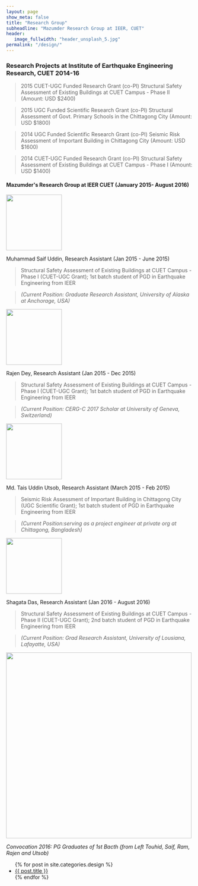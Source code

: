 ```yaml
---
layout: page
show_meta: false
title: "Research Group"
subheadline: "Mazumder Research Group at IEER, CUET"
header:
   image_fullwidth: "header_unsplash_5.jpg"
permalink: "/design/"
---
```


### Research Projects at Institute of Earthquake Engineering Research, CUET 2014-16

> 2015 CUET-UGC Funded Research Grant (co-PI)
> Structural Safety Assessment of Existing Buildings at CUET Campus - Phase II (Amount: USD $2400)

> 2015 UGC Funded Scientific Research Grant (co-PI)
> Structural Assessment of Govt. Primary Schools in the Chittagong City (Amount: USD $1800)

> 2014 UGC Funded Scientific Research Grant (co-PI)
> Seismic Risk Assessment of Important Building in Chittagong City (Amount: USD $1600)

> 2014 CUET-UGC Funded Research Grant (co-PI)
> Structural Safety Assessment of Existing Buildings at CUET Campus - Phase I (Amount: USD $1400)

#### Mazumder's Research Group at IEER CUET (January 2015- August 2016)

<img src="../img/saif.png" width="150px">

Muhammad Saif Uddin, Research Assistant (Jan 2015 -  June 2015)
> Structural Safety Assessment of Existing Buildings at CUET Campus - Phase I (CUET-UGC Grant);
> 1st batch student of PGD in Earthquake Engineering from IEER

> *(Current Position: Graduate Research Assistant, University of Alaska at Anchorage, USA)*

<img src="../img/rajen.png" width="150px">

Rajen Dey, Research Assistant (Jan 2015 - Dec 2015)
> Structural Safety Assessment of Existing Buildings at CUET Campus - Phase I (CUET-UGC Grant);
> 1st batch student of PGD in Earthquake Engineering from IEER

> *(Current Position: CERG-C 2017 Scholar at University of Geneva, Switzerland)*

<img src="../img/utsob.png" width="150px">

Md. Tais Uddin Utsob, Research Assistant (March 2015 - Feb 2015)
> Seismic Risk Assessment of Important Building in Chittagong City (UGC Scientific Grant);
> 1st batch student of PGD in Earthquake Engineering from IEER

> *(Current Position:serving as a project engineer at private org at Chittagong, Bangladesh)*

<img src="../img/shagata.png" width="150px">

Shagata Das, Research Assistant (Jan 2016 -  August 2016)
> Structural Safety Assessment of Existing Buildings at CUET Campus - Phase II (CUET-UGC Grant);
> 2nd batch student of PGD in Earthquake Engineering from IEER

> *(Current Position: Grad Research Assistant, University of Lousiana, Lafayatte, USA)*


<img src="../img/IEER_students.png" width="500px">

*Convocation 2016: PG Graduates of 1st Bacth 
(from Left Touhid, Saif, Ram, Rajen and Utsob)*

<ul>
    {% for post in site.categories.design %}
    <li><a href="{{ site.url }}{{ site.baseurl }}{{ post.url }}">{{ post.title }}</a></li>
    {% endfor %}
</ul>
